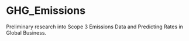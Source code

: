 # GHG_Emissions
Preliminary research into Scope 3 Emissions Data and Predicting Rates in Global Business.
